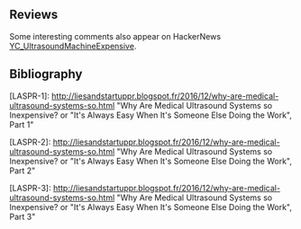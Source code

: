 


## Reviews

Some interesting comments also appear on HackerNews [YC_UltrasoundMachineExpensive].


## Bibliography

[YC_UltrasoundMachineExpensive]: https://news.ycombinator.com/item?id=13230741  "(YC) Why Are Ultrasound Machines So Expensive? "

[UltrasoundMachineExpensive]: https://maori.geek.nz/why-are-ultrasound-machines-so-expensive-623ce91d8402#.i248tzcq5 "Why Are Ultrasound Machines So Expensive?"

[LASPR-1]: http://liesandstartuppr.blogspot.fr/2016/12/why-are-medical-ultrasound-systems-so.html  "Why Are Medical Ultrasound Systems so Inexpensive? or "It's Always Easy When It's Someone Else Doing the Work", Part 1"

[LASPR-2]: http://liesandstartuppr.blogspot.fr/2016/12/why-are-medical-ultrasound-systems-so.html  "Why Are Medical Ultrasound Systems so Inexpensive? or "It's Always Easy When It's Someone Else Doing the Work", Part 2"

[LASPR-3]: http://liesandstartuppr.blogspot.fr/2016/12/why-are-medical-ultrasound-systems-so.html  "Why Are Medical Ultrasound Systems so Inexpensive? or "It's Always Easy When It's Someone Else Doing the Work", Part 3"

[ZMR-MarketSize]: https://globenewswire.com/news-release/2016/08/11/863499/0/en/Ultrasound-Market-Poised-to-Surge-from-USD-5-20-Billion-in-2015-to-USD-6-90-Billion-Globally-by-2021-ZionMarketResearch-Com.html "Ultrasound Market Poised to Surge from USD 5.20 Billion in 2015 to USD 6.90 Billion, Globally by 2021"

[KeyProducers]: http://www.ultrasolutions.com/ultrasound-machines-by-manufacturer "Main producers"

[ListOfProducers]: http://www.medicalexpo.com/medical-manufacturer/ultrasound-system-17689.html "List of ultrasound devices manufacturers"

[RM-MR]: http://www.prnewswire.com/news-releases/medical-ultrasound-devices-report-2016-technologies-and-global-markets-2015-2021---research-and-markets-300365107.html "Example of market research"

[RM-MR2]: http://www.researchandmarkets.com/research/9wmgfb/medical "Example of market research (original page) at 5k€"

[PIEZO]: https://www.ncbi.nlm.nih.gov/pmc/articles/PMC4223717/ "Piezoelectric single crystals for ultrasonic transducers in biomedical applications"

[COGS_S2N]: http://www.s2nhealth.com/pages/blog/2014/5/22/emerging-med-tech-margins-dont-think-price-think-cogs "Emerging Med Tech Margins - Don't Think Price, Think COGS"

[BCG_EM]: https://www.bcg.com/publications/2017/globalization-medical-devices-technology-medtech-may-be-emerging-markets-next-new-thing.aspx "Medtech May Be Emerging Markets’ Next New Thing"

[Emerging_BM]: http://openhardware.metajnl.com/articles/10.5334/joh.4/ "Emerging Business Models for Open Source Hardware"

